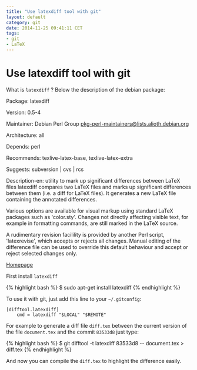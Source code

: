 ```yaml
---
title: "Use latexdiff tool with git"
layout: default
category: git
date: 2014-11-25 09:41:11 CET
tags:
- git
- LaTeX
---
```


# Use latexdiff tool with git

What is `latexdiff` ?
Below the description of the debian package:

Package: latexdiff

Version: 0.5-4

Maintainer: Debian Perl Group <pkg-perl-maintainers@lists.alioth.debian.org>

Architecture: all

Depends: perl

Recommends: texlive-latex-base, texlive-latex-extra

Suggests: subversion | cvs | rcs

Description-en: utility to mark up significant differences between LaTeX files
latexdiff compares two LaTeX files and marks up significant differences
between them (i.e. a diff for LaTeX files). It generates a new LaTeX file
containing the annotated differences.

Various options are available for visual markup using standard LaTeX packages
such as 'color.sty'. Changes not directly affecting visible text, for example
in formatting commands, are still marked in the LaTeX source.

A rudimentary revision facilility is provided by another Perl script,
'latexrevise', which accepts or rejects all changes. Manual editing of the
difference file can be used to override this default behaviour and accept or
reject selected changes only.

[Homepage](http://bullard.esc.cam.ac.uk/~tilmann/soft.html)

First install `latexdiff`

{% highlight bash %}
$ sudo apt-get install latexdiff
{% endhighlight %}

To use it with git, just add this line to your `~/.gitconfig`:

    [difftool.latexdiff]
        cmd = latexdiff "$LOCAL" "$REMOTE"

For example to generate a diff file `diff.tex` between the current version of the file `document.tex` and the commit `83533d8` just type:

{% highlight bash %}
$ git difftool -t latexdiff 83533d8 -- document.tex > diff.tex
{% endhighlight %}

And now you can compile the `diff.tex` to highlight the difference easily.
